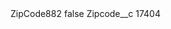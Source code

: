 <?xml version="1.0" encoding="UTF-8"?>
<CustomMetadata xmlns="http://soap.sforce.com/2006/04/metadata" xmlns:xsi="http://www.w3.org/2001/XMLSchema-instance" xmlns:xsd="http://www.w3.org/2001/XMLSchema">
    <label>ZipCode882</label>
    <protected>false</protected>
    <values>
        <field>Zipcode__c</field>
        <value xsi:type="xsd:string">17404</value>
    </values>
</CustomMetadata>
